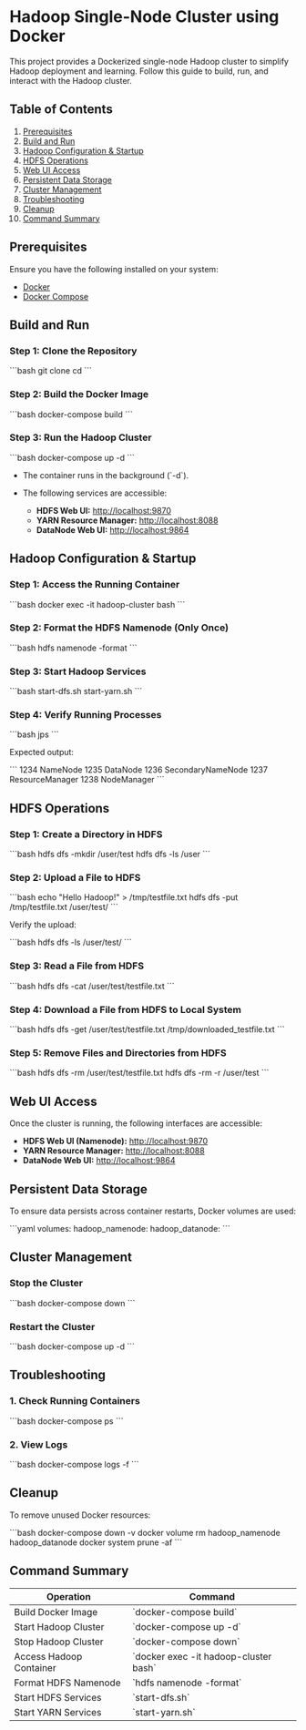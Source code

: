 # Hadoop Single-Node Cluster using Docker

This project provides a Dockerized single-node Hadoop cluster to simplify Hadoop deployment and learning. Follow this guide to build, run, and interact with the Hadoop cluster.

## Table of Contents

1. [Prerequisites](#prerequisites)
2. [Build and Run](#build-and-run)
3. [Hadoop Configuration & Startup](#hadoop-configuration--startup)
4. [HDFS Operations](#hdfs-operations)
5. [Web UI Access](#web-ui-access)
6. [Persistent Data Storage](#persistent-data-storage)
7. [Cluster Management](#cluster-management)
8. [Troubleshooting](#troubleshooting)
9. [Cleanup](#cleanup)
10. [Command Summary](#command-summary)

## Prerequisites

Ensure you have the following installed on your system:

- [Docker](https://docs.docker.com/get-docker/)
- [Docker Compose](https://docs.docker.com/compose/install/)

## Build and Run

### Step 1: Clone the Repository

\`\`\`bash
git clone <repository-url>
cd <repository-directory>
\`\`\`

### Step 2: Build the Docker Image

\`\`\`bash
docker-compose build
\`\`\`

### Step 3: Run the Hadoop Cluster

\`\`\`bash
docker-compose up -d
\`\`\`

- The container runs in the background (\`-d\`).
- The following services are accessible:

  - **HDFS Web UI:** [http://localhost:9870](http://localhost:9870)
  - **YARN Resource Manager:** [http://localhost:8088](http://localhost:8088)
  - **DataNode Web UI:** [http://localhost:9864](http://localhost:9864)

## Hadoop Configuration & Startup

### Step 1: Access the Running Container

\`\`\`bash
docker exec -it hadoop-cluster bash
\`\`\`

### Step 2: Format the HDFS Namenode (Only Once)

\`\`\`bash
hdfs namenode -format
\`\`\`

### Step 3: Start Hadoop Services

\`\`\`bash
start-dfs.sh
start-yarn.sh
\`\`\`

### Step 4: Verify Running Processes

\`\`\`bash
jps
\`\`\`

Expected output:

\`\`\`
1234 NameNode
1235 DataNode
1236 SecondaryNameNode
1237 ResourceManager
1238 NodeManager
\`\`\`

## HDFS Operations

### Step 1: Create a Directory in HDFS

\`\`\`bash
hdfs dfs -mkdir /user/test
hdfs dfs -ls /user
\`\`\`

### Step 2: Upload a File to HDFS

\`\`\`bash
echo "Hello Hadoop!" > /tmp/testfile.txt
hdfs dfs -put /tmp/testfile.txt /user/test/
\`\`\`

Verify the upload:

\`\`\`bash
hdfs dfs -ls /user/test/
\`\`\`

### Step 3: Read a File from HDFS

\`\`\`bash
hdfs dfs -cat /user/test/testfile.txt
\`\`\`

### Step 4: Download a File from HDFS to Local System

\`\`\`bash
hdfs dfs -get /user/test/testfile.txt /tmp/downloaded_testfile.txt
\`\`\`

### Step 5: Remove Files and Directories from HDFS

\`\`\`bash
hdfs dfs -rm /user/test/testfile.txt
hdfs dfs -rm -r /user/test
\`\`\`

## Web UI Access

Once the cluster is running, the following interfaces are accessible:

- **HDFS Web UI (Namenode):** [http://localhost:9870](http://localhost:9870)
- **YARN Resource Manager:** [http://localhost:8088](http://localhost:8088)
- **DataNode Web UI:** [http://localhost:9864](http://localhost:9864)

## Persistent Data Storage

To ensure data persists across container restarts, Docker volumes are used:

\`\`\`yaml
volumes:
  hadoop_namenode:
  hadoop_datanode:
\`\`\`

## Cluster Management

### Stop the Cluster

\`\`\`bash
docker-compose down
\`\`\`

### Restart the Cluster

\`\`\`bash
docker-compose up -d
\`\`\`

## Troubleshooting

### 1. Check Running Containers

\`\`\`bash
docker-compose ps
\`\`\`

### 2. View Logs

\`\`\`bash
docker-compose logs -f
\`\`\`

## Cleanup

To remove unused Docker resources:

\`\`\`bash
docker-compose down -v
docker volume rm hadoop_namenode hadoop_datanode
docker system prune -af
\`\`\`

## Command Summary

| Operation                | Command                                   |
|--------------------------|-------------------------------------------|
| Build Docker Image       | \`docker-compose build\`                    |
| Start Hadoop Cluster     | \`docker-compose up -d\`                     |
| Stop Hadoop Cluster      | \`docker-compose down\`                      |
| Access Hadoop Container  | \`docker exec -it hadoop-cluster bash\`      |
| Format HDFS Namenode     | \`hdfs namenode -format\`                     |
| Start HDFS Services      | \`start-dfs.sh\`                             |
| Start YARN Services      | \`start-yarn.sh\`                            |
